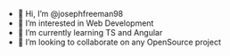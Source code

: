 - 👋 Hi, I’m @josephfreeman98
- 👀 I’m interested in Web Development
- 🌱 I’m currently learning TS and Angular
- 💞️ I’m looking to collaborate on any OpenSource project

<!---
josephfreeman98/josephfreeman98 is a ✨ special ✨ repository because its `README.md` (this file) appears on your GitHub profile.
You can click the Preview link to take a look at your changes.
--->
